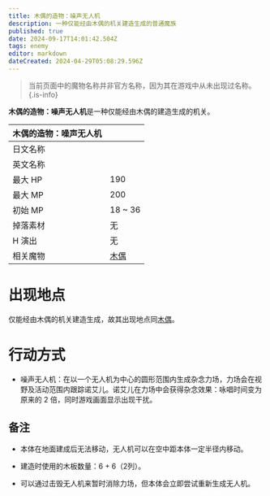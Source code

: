 ```yaml
---
title: 木偶的造物：噪声无人机
description: 一种仅能经由木偶的机关建造生成的普通魔族
published: true
date: 2024-09-17T14:01:42.504Z
tags: enemy
editor: markdown
dateCreated: 2024-04-29T05:08:29.596Z
---
```


> 当前页面中的魔物名称并非官方名称，因为其在游戏中从未出现过名称。
{.is-info}

**木偶的造物：噪声无人机**是一种仅能经由木偶的建造生成的机关。

<!-- 在这里放置图像 -->

| 木偶的造物：噪声无人机 ||
| - | - |
| 日文名称 | <span lang="ja"></span> |
| 英文名称 |  |
| 最大 HP | 190 |
| 最大 MP | 200 |
| 初始 MP | 18 ~ 36 |
| 掉落素材 | 无 |
| H 演出 | 无 |
| 相关魔物 | [木偶](/zh/enemy/puppet) |

# 出现地点

仅能经由木偶的机关建造生成，故其出现地点同[木偶](/zh/enemy/puppet)。

# 行动方式

- 噪声无人机：在以一个无人机为中心的圆形范围内生成杂念力场，力场会在视野及活动范围内跟踪诺艾儿。诺艾儿在力场中会获得杂念效果：咏唱时间变为原来的 2 倍，同时游戏画面显示出现干扰。

## 备注

- 本体在地面建成后无法移动，无人机可以在空中距本体一定半径内移动。

- 建造时使用的木板数量：6 + 6（2列）。

- 可以通过击毁无人机来暂时消除力场，但本体会立即尝试重新生成无人机。
